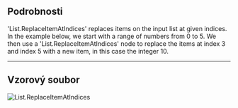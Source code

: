 ## Podrobnosti
'List.ReplaceItemAtIndices' replaces items on the input list at given indices.
In the example below, we start with a range of numbers from 0 to 5. We then use a 'List.ReplaceItemAtIndices' node to replace the items at index 3 and index 5 with a new item, in this case the integer 10.
___
## Vzorový soubor

![List.ReplaceItemAtIndices](./DSCore.List.ReplaceItemAtIndices_img.jpg)
